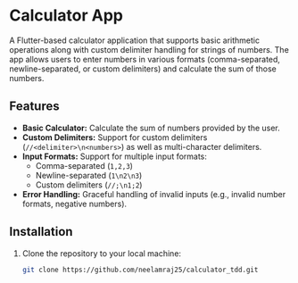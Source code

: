 # Calculator App

A Flutter-based calculator application that supports basic arithmetic operations along with custom delimiter handling for strings of numbers. The app allows users to enter numbers in various formats (comma-separated, newline-separated, or custom delimiters) and calculate the sum of those numbers.

## Features

- **Basic Calculator:** Calculate the sum of numbers provided by the user.
- **Custom Delimiters:** Support for custom delimiters (`//<delimiter>\n<numbers>`) as well as multi-character delimiters.
- **Input Formats:** Support for multiple input formats:
  - Comma-separated (`1,2,3`)
  - Newline-separated (`1\n2\n3`)
  - Custom delimiters (`//;\n1;2`)
- **Error Handling:** Graceful handling of invalid inputs (e.g., invalid number formats, negative numbers).

## Installation

1. Clone the repository to your local machine:
   ```bash
   git clone https://github.com/neelamraj25/calculator_tdd.git
